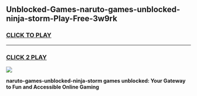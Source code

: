 
## Unblocked-Games-naruto-games-unblocked-ninja-storm-Play-Free-3w9rk
<h3>
<a href="https://premium76.site?title=naruto-games-unblocked-ninja-storm&ref=23A">CLICK TO PLAY</a></h3>
<hr>

<h3>
<a href="https://premium76.site?title=naruto-games-unblocked-ninja-storm&ref=23A">CLICK 2 PLAY</a>
  
</h3>

<a href="https://premium76.site?title=naruto-games-unblocked-ninja-storm&ref=23A"><img src="https://clearcache.store/games.png"></a>


**naruto-games-unblocked-ninja-storm games unblocked: Your Gateway to Fun and Accessible Online Gaming**
